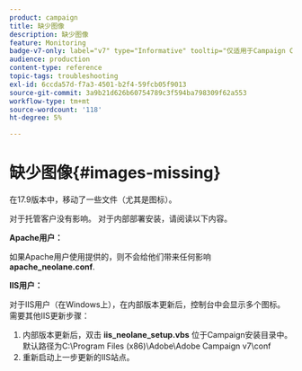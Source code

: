 ```yaml
---
product: campaign
title: 缺少图像
description: 缺少图像
feature: Monitoring
badge-v7-only: label="v7" type="Informative" tooltip="仅适用于Campaign Classicv7"
audience: production
content-type: reference
topic-tags: troubleshooting
exl-id: 6ccda57d-f7a3-4501-b2f4-59fcb05f9013
source-git-commit: 3a9b21d626b60754789c3f594ba798309f62a553
workflow-type: tm+mt
source-wordcount: '118'
ht-degree: 5%

---
```


# 缺少图像{#images-missing}



在17.9版本中，移动了一些文件（尤其是图标）。

对于托管客户没有影响。 对于内部部署安装，请阅读以下内容。

**Apache用户：**

如果Apache用户使用提供的，则不会给他们带来任何影响 **apache_neolane.conf**.

**IIS用户：**

对于IIS用户（在Windows上），在内部版本更新后，控制台中会显示多个图标。 需要其他IIS更新步骤：

1. 内部版本更新后，双击 **iis_neolane_setup.vbs** 位于Campaign安装目录中。 默认路径为C:\Program Files (x86)\Adobe\Adobe Campaign v7\conf
1. 重新启动上一步更新的IIS站点。
